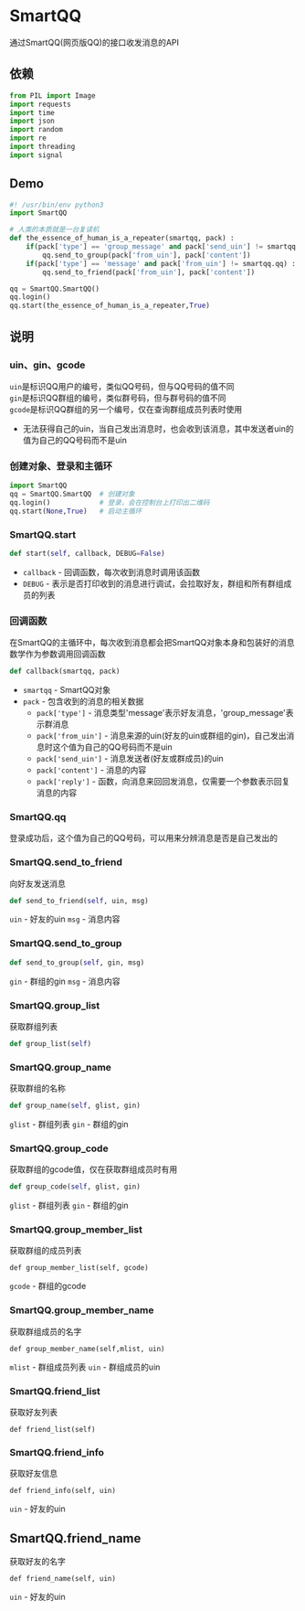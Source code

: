 # SmartQQ
通过SmartQQ(网页版QQ)的接口收发消息的API

## 依赖
```Python
from PIL import Image
import requests
import time
import json
import random
import re
import threading
import signal
```

## Demo
```Python
#! /usr/bin/env python3
import SmartQQ

# 人类的本质就是一台复读机
def the_essence_of_human_is_a_repeater(smartqq, pack) :
	if(pack['type'] == 'group_message' and pack['send_uin'] != smartqq.qq) :
		qq.send_to_group(pack['from_uin'], pack['content'])
	if(pack['type'] == 'message' and pack['from_uin'] != smartqq.qq) :
		qq.send_to_friend(pack['from_uin'], pack['content'])

qq = SmartQQ.SmartQQ()
qq.login()
qq.start(the_essence_of_human_is_a_repeater,True)
```

## 说明

### uin、gin、gcode
``uin``是标识QQ用户的编号，类似QQ号码，但与QQ号码的值不同  
``gin``是标识QQ群组的编号，类似群号码，但与群号码的值不同  
``gcode``是标识QQ群组的另一个编号，仅在查询群组成员列表时使用  
* 无法获得自己的uin，当自己发出消息时，也会收到该消息，其中发送者uin的值为自己的QQ号码而不是uin

### 创建对象、登录和主循环
```Python
import SmartQQ
qq = SmartQQ.SmartQQ  # 创建对象
qq.login()            # 登录，会在控制台上打印出二维码
qq.start(None,True)   # 启动主循环
```

### SmartQQ.start
```Python
def start(self, callback, DEBUG=False)
```
* ``callback`` - 回调函数，每次收到消息时调用该函数
* ``DEBUG`` - 表示是否打印收到的消息进行调试，会拉取好友，群组和所有群组成员的列表

### 回调函数
在SmartQQ的主循环中，每次收到消息都会把SmartQQ对象本身和包装好的消息数学作为参数调用回调函数
```Python
def callback(smartqq, pack)
```
* ``smartqq`` - SmartQQ对象  
* ``pack`` - 包含收到的消息的相关数据
  * ``pack['type']`` - 消息类型'message'表示好友消息，'group_message'表示群消息
  * ``pack['from_uin']`` - 消息来源的uin(好友的uin或群组的gin)，自己发出消息时这个值为自己的QQ号码而不是uin
  * ``pack['send_uin']`` - 消息发送者(好友或群成员)的uin
  * ``pack['content']`` - 消息的内容
  * ``pack['reply']`` - 函数，向消息来回回发消息，仅需要一个参数表示回复消息的内容

### SmartQQ.qq
登录成功后，这个值为自己的QQ号码，可以用来分辨消息是否是自己发出的

### SmartQQ.send_to_friend
向好友发送消息
```Python
def send_to_friend(self, uin, msg)
```
``uin`` - 好友的uin
``msg`` - 消息内容

### SmartQQ.send_to_group
```Python
def send_to_group(self, gin, msg)
```
``gin`` - 群组的gin
``msg`` - 消息内容

### SmartQQ.group_list
获取群组列表
```Python
def group_list(self)
```

### SmartQQ.group_name
获取群组的名称
```Python
def group_name(self, glist, gin)
```
``glist`` - 群组列表
``gin`` - 群组的gin

### SmartQQ.group_code
获取群组的gcode值，仅在获取群组成员时有用
```Python
def group_code(self, glist, gin)
```
``glist`` - 群组列表
``gin`` - 群组的gin

### SmartQQ.group_member_list
获取群组的成员列表
```
def group_member_list(self, gcode)
```
``gcode`` - 群组的gcode

### SmartQQ.group_member_name
获取群组成员的名字
```
def group_member_name(self,mlist, uin)
```
``mlist`` - 群组成员列表
``uin`` - 群组成员的uin

### SmartQQ.friend_list
获取好友列表
```
def friend_list(self)
```

### SmartQQ.friend_info
获取好友信息
```
def friend_info(self, uin)
```
``uin`` - 好友的uin

## SmartQQ.friend_name
获取好友的名字
```
def friend_name(self, uin)
```
``uin`` - 好友的uin